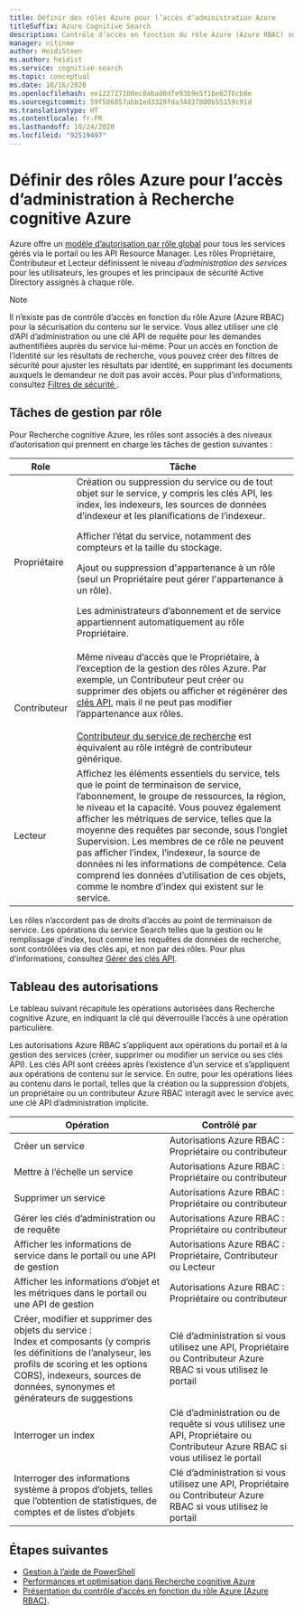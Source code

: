 ```yaml
---
title: Définir des rôles Azure pour l’accès d’administration Azure
titleSuffix: Azure Cognitive Search
description: Contrôle d’accès en fonction du rôle Azure (Azure RBAC) sur le portail Azure pour le contrôle et la délégation de tâches d’administration dans le cadre de la gestion de Recherche cognitive Azure.
manager: nitinme
author: HeidiSteen
ms.author: heidist
ms.service: cognitive-search
ms.topic: conceptual
ms.date: 10/16/2020
ms.openlocfilehash: ee122727100ec0abad0dfe93b9e5f1be0276cb8e
ms.sourcegitcommit: 59f506857abb1ed3328fda34d37800b55159c91d
ms.translationtype: HT
ms.contentlocale: fr-FR
ms.lasthandoff: 10/24/2020
ms.locfileid: "92519497"
---
```

# <a name="set-azure-roles-for-administrative-access-to-azure-cognitive-search"></a>Définir des rôles Azure pour l’accès d’administration à Recherche cognitive Azure

Azure offre un [modèle d’autorisation par rôle global](../role-based-access-control/role-assignments-portal.md) pour tous les services gérés via le portail ou les API Resource Manager. Les rôles Propriétaire, Contributeur et Lecteur définissent le niveau *d’administration des services* pour les utilisateurs, les groupes et les principaux de sécurité Active Directory assignés à chaque rôle. 

> [!Note]
> Il n’existe pas de contrôle d’accès en fonction du rôle Azure (Azure RBAC) pour la sécurisation du contenu sur le service. Vous allez utiliser une clé d’API d’administration ou une clé API de requête pour les demandes authentifiées auprès du service lui-même. Pour un accès en fonction de l’identité sur les résultats de recherche, vous pouvez créer des filtres de sécurité pour ajuster les résultats par identité, en supprimant les documents auxquels le demandeur ne doit pas avoir accès. Pour plus d’informations, consultez [Filtres de sécurité ](search-security-trimming-for-azure-search.md).

## <a name="management-tasks-by-role"></a>Tâches de gestion par rôle

Pour Recherche cognitive Azure, les rôles sont associés à des niveaux d’autorisation qui prennent en charge les tâches de gestion suivantes :

| Role | Tâche |
| --- | --- |
| Propriétaire |Création ou suppression du service ou de tout objet sur le service, y compris les clés API, les index, les indexeurs, les sources de données d’indexeur et les planifications de l’indexeur.<p>Afficher l’état du service, notamment des compteurs et la taille du stockage.<p>Ajout ou suppression d'appartenance à un rôle (seul un Propriétaire peut gérer l'appartenance à un rôle).<p>Les administrateurs d’abonnement et de service appartiennent automatiquement au rôle Propriétaire. |
| Contributeur | Même niveau d’accès que le Propriétaire, à l’exception de la gestion des rôles Azure. Par exemple, un Contributeur peut créer ou supprimer des objets ou afficher et régénérer des [clés API](search-security-api-keys.md), mais il ne peut pas modifier l’appartenance aux rôles.<br><br>[Contributeur du service de recherche](../role-based-access-control/built-in-roles.md#search-service-contributor) est équivalent au rôle intégré de contributeur générique. |
| Lecteur |Affichez les éléments essentiels du service, tels que le point de terminaison de service, l’abonnement, le groupe de ressources, la région, le niveau et la capacité. Vous pouvez également afficher les métriques de service, telles que la moyenne des requêtes par seconde, sous l’onglet Supervision. Les membres de ce rôle ne peuvent pas afficher l’index, l’indexeur, la source de données ni les informations de compétence. Cela comprend les données d’utilisation de ces objets, comme le nombre d’index qui existent sur le service. |

Les rôles n’accordent pas de droits d’accès au point de terminaison de service. Les opérations du service Search telles que la gestion ou le remplissage d'index, tout comme les requêtes de données de recherche, sont contrôlées via des clés api, et non par des rôles. Pour plus d’informations, consultez [Gérer des clés API](search-security-api-keys.md).

## <a name="permissions-table"></a>Tableau des autorisations

Le tableau suivant récapitule les opérations autorisées dans Recherche cognitive Azure, en indiquant la clé qui déverrouille l’accès à une opération particulière.

Les autorisations Azure RBAC s’appliquent aux opérations du portail et à la gestion des services (créer, supprimer ou modifier un service ou ses clés API). Les clés API sont créées après l’existence d’un service et s’appliquent aux opérations de contenu sur le service. En outre, pour les opérations liées au contenu dans le portail, telles que la création ou la suppression d’objets, un propriétaire ou un contributeur Azure RBAC interagit avec le service avec une clé API d’administration implicite.

| Opération | Contrôlé par |
|-----------|-------------------------|
| Créer un service | Autorisations Azure RBAC : Propriétaire ou contributeur |
| Mettre à l’échelle un service | Autorisations Azure RBAC : Propriétaire ou contributeur|
| Supprimer un service | Autorisations Azure RBAC : Propriétaire ou contributeur |
| Gérer les clés d’administration ou de requête | Autorisations Azure RBAC : Propriétaire ou contributeur|
| Afficher les informations de service dans le portail ou une API de gestion | Autorisations Azure RBAC : Propriétaire, Contributeur ou Lecteur  |
| Afficher les informations d’objet et les métriques dans le portail ou une API de gestion | Autorisations Azure RBAC : Propriétaire ou contributeur |
| Créer, modifier et supprimer des objets du service : <br>Index et composants (y compris les définitions de l’analyseur, les profils de scoring et les options CORS), indexeurs, sources de données, synonymes et générateurs de suggestions | Clé d’administration si vous utilisez une API, Propriétaire ou Contributeur Azure RBAC si vous utilisez le portail |
| Interroger un index | Clé d’administration ou de requête si vous utilisez une API, Propriétaire ou Contributeur Azure RBAC si vous utilisez le portail |
| Interroger des informations système à propos d’objets, telles que l’obtention de statistiques, de comptes et de listes d’objets | Clé d’administration si vous utilisez une API, Propriétaire ou Contributeur Azure RBAC si vous utilisez le portail |

## <a name="next-steps"></a>Étapes suivantes

+ [Gestion à l’aide de PowerShell](search-manage-powershell.md) 
+ [Performances et optimisation dans Recherche cognitive Azure](search-performance-optimization.md)
+ [Présentation du contrôle d’accès en fonction du rôle Azure (Azure RBAC)](../role-based-access-control/overview.md).
